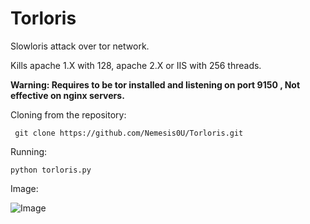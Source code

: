 # Torloris
Slowloris attack over tor network.

Kills apache 1.X with 128, apache 2.X or IIS with 256 threads.

**Warning: Requires to be tor installed and listening on port 9150 , Not effective on nginx servers.**

Cloning from the repository:
```
 git clone https://github.com/Nemesis0U/Torloris.git
```
Running:
```
python torloris.py
```

Image:

![Image](https://user-images.githubusercontent.com/83503290/124807634-e9a43880-df55-11eb-8533-cd8626e0f388.png)
